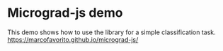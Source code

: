 # Micrograd-js demo

This demo shows how to use the library for a simple classification task.
https://marcofavorito.github.io/micrograd-js/

